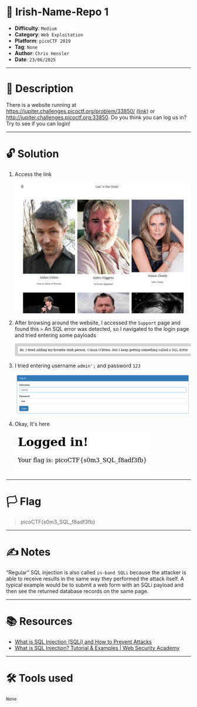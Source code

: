 # :briefcase: Irish-Name-Repo 1

- **Difficulty**: `Medium`
- **Category**: `Web Exploitation`
- **Platform**: `picoCTF 2019`
- **Tag**: `None`
- **Author**: `Chris Hensler`
- **Date**: `23/06/2025`

---

# :pencil: Description

There is a website running at https://jupiter.challenges.picoctf.org/problem/33850/ [(link)](https://play.picoctf.org/practice/challenge/80) or http://jupiter.challenges.picoctf.org:33850. Do you think you can log us in? Try to see if you can login!

---

# :unlock: Solution

1. Access the link

    ![image1](images/image1.png)

2. After browsing around the website, I accessed the `Support` page and found this `>` An SQL error was detected, so I navigated to the login page and tried entering some payloads

    ![image2](images/image2.png)

3. I tried entering username `admin';` and password `123`

    ![image3](images/image3.png)

4. Okay, It's here

    ![image4](images/image4.png)

---

# :white_flag: Flag

> picoCTF{s0m3_SQL_f8adf3fb}

---

# :writing_hand: Notes

“Regular” SQL injection is also called `in-band SQLi` because the attacker is able to receive results in the same way they performed the attack itself. A typical example would be to submit a web form with an SQLi payload and then see the returned database records on the same page.

---

# :books: Resources

- [What is SQL Injection (SQLi) and How to Prevent Attacks](https://www.acunetix.com/websitesecurity/sql-injection/)
- [What is SQL Injection? Tutorial & Examples | Web Security Academy](https://portswigger.net/web-security/sql-injection)

---

# :hammer_and_wrench: Tools used

`None`

